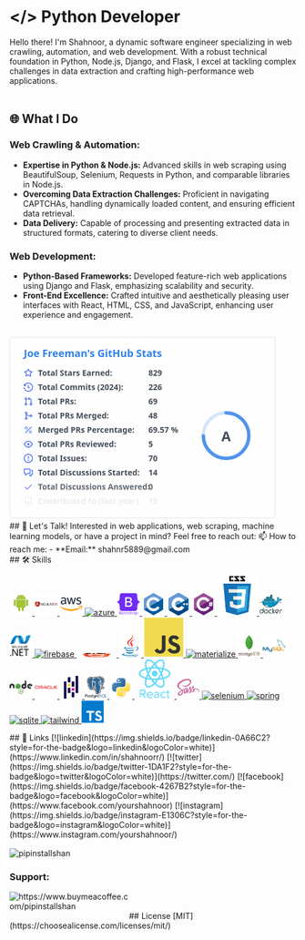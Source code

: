 # </> Python Developer
Hello there! I'm Shahnoor, a dynamic software engineer specializing in web crawling, automation, and web development. With a robust technical foundation in Python, Node.js, Django, and Flask, I excel at tackling complex challenges in data extraction and crafting high-performance web applications. <br/> <br/>
## 🌐 What I Do
### Web Crawling & Automation:
- **Expertise in Python & Node.js:** Advanced skills in web scraping using BeautifulSoup, Selenium, Requests in Python, and comparable libraries in Node.js.
- **Overcoming Data Extraction Challenges:** Proficient in navigating CAPTCHAs, handling dynamically loaded content, and ensuring efficient data retrieval.
- **Data Delivery:** Capable of processing and presenting extracted data in structured formats, catering to diverse client needs.
### Web Development:
- **Python-Based Frameworks:** Developed feature-rich web applications using Django and Flask, emphasizing scalability and security.
- **Front-End Excellence:** Crafted intuitive and aesthetically pleasing user interfaces with React, HTML, CSS, and JavaScript, enhancing user experience and engagement.
</br>
<svg
   width="467"
   height="320"
   viewBox="0 0 467 320"
   fill="none"
   xmlns="http://www.w3.org/2000/svg"
   role="img"
   aria-labelledby="descId"
   >
   <title id="titleId">Shahnoor's GitHub Stats, Rank: A</title>
   <desc id="descId">Total Stars Earned: 829, Total Commits in 2024 : 226, Total PRs: 69, Total PRs Merged: 48, Merged PRs Percentage: 69.57, Total PRs Reviewed: 5, Total Issues: 70, Total Discussions Started: 14, Total Discussions Answered: 0, Contributed to (last year): 15</desc>
   <style>
      .header {
      font: 600 18px 'Segoe UI', Ubuntu, Sans-Serif;
      fill: #2f80ed;
      animation: fadeInAnimation 0.8s ease-in-out forwards;
      }
      @supports(-moz-appearance: auto) {
      /* Selector detects Firefox */
      .header { font-size: 15.5px; }
      }
      .stat {
      font: 600 14px 'Segoe UI', Ubuntu, "Helvetica Neue", Sans-Serif; fill: #434d58;
      }
      @supports(-moz-appearance: auto) {
      /* Selector detects Firefox */
      .stat { font-size:12px; }
      }
      .stagger {
      opacity: 0;
      animation: fadeInAnimation 0.3s ease-in-out forwards;
      }
      .rank-text {
      font: 800 24px 'Segoe UI', Ubuntu, Sans-Serif; fill: #434d58;
      animation: scaleInAnimation 0.3s ease-in-out forwards;
      }
      .rank-percentile-header {
      font-size: 14px;
      }
      .rank-percentile-text {
      font-size: 16px;
      }
      .not_bold { font-weight: 400 }
      .bold { font-weight: 700 }
      .icon {
      fill: #4c71f2;
      display: block;
      }
      .rank-circle-rim {
      stroke: #2f80ed;
      fill: none;
      stroke-width: 6;
      opacity: 0.2;
      }
      .rank-circle {
      stroke: #2f80ed;
      stroke-dasharray: 250;
      fill: none;
      stroke-width: 6;
      stroke-linecap: round;
      opacity: 0.8;
      transform-origin: -10px 8px;
      transform: rotate(-90deg);
      animation: rankAnimation 1s forwards ease-in-out;
      }
      @keyframes rankAnimation {
      from {
      stroke-dashoffset: 251.32741228718345;
      }
      to {
      stroke-dashoffset: 62.36461416960359;
      }
      }
      /* Animations */
      @keyframes scaleInAnimation {
      from {
      transform: translate(-5px, 5px) scale(0);
      }
      to {
      transform: translate(-5px, 5px) scale(1);
      }
      }
      @keyframes fadeInAnimation {
      from {
      opacity: 0;
      }
      to {
      opacity: 1;
      }
      }
   </style>
   <rect
      data-testid="card-bg"
      x="0.5"
      y="0.5"
      rx="4.5"
      height="99%"
      stroke="#e4e2e2"
      width="466"
      fill="#fffefe"
      stroke-opacity="1"
      />
   <g
      data-testid="card-title"
      transform="translate(25, 35)"
      >
      <g transform="translate(0, 0)">
         <text
            x="0"
            y="0"
            class="header"
            data-testid="header"
            >Joe Freeman's GitHub Stats</text>
      </g>
   </g>
   <g
      data-testid="main-card-body"
      transform="translate(0, 55)"
      >
      <g data-testid="rank-circle"
         transform="translate(390.5, 110)">
         <circle class="rank-circle-rim" cx="-10" cy="8" r="40" />
         <circle class="rank-circle" cx="-10" cy="8" r="40" />
         <g class="rank-text">
            <text x="-5" y="3" alignment-baseline="central" dominant-baseline="central" text-anchor="middle" data-testid="level-rank-icon">
               A
            </text>
         </g>
      </g>
      <svg x="0" y="0">
         <g transform="translate(0, 0)">
            <g class="stagger" style="animation-delay: 450ms" transform="translate(25, 0)">
               <svg data-testid="icon" class="icon" viewBox="0 0 16 16" version="1.1" width="16" height="16">
                  <path fill-rule="evenodd" d="M8 .25a.75.75 0 01.673.418l1.882 3.815 4.21.612a.75.75 0 01.416 1.279l-3.046 2.97.719 4.192a.75.75 0 01-1.088.791L8 12.347l-3.766 1.98a.75.75 0 01-1.088-.79l.72-4.194L.818 6.374a.75.75 0 01.416-1.28l4.21-.611L7.327.668A.75.75 0 018 .25zm0 2.445L6.615 5.5a.75.75 0 01-.564.41l-3.097.45 2.24 2.184a.75.75 0 01.216.664l-.528 3.084 2.769-1.456a.75.75 0 01.698 0l2.77 1.456-.53-3.084a.75.75 0 01.216-.664l2.24-2.183-3.096-.45a.75.75 0 01-.564-.41L8 2.694v.001z"/>
               </svg>
               <text class="stat  bold" x="25" y="12.5">Total Stars Earned:</text>
               <text
                  class="stat  bold"
                  x="219.01"
                  y="12.5"
                  data-testid="stars"
                  >829</text>
            </g>
         </g>
         <g transform="translate(0, 25)">
            <g class="stagger" style="animation-delay: 600ms" transform="translate(25, 0)">
               <svg data-testid="icon" class="icon" viewBox="0 0 16 16" version="1.1" width="16" height="16">
                  <path fill-rule="evenodd" d="M1.643 3.143L.427 1.927A.25.25 0 000 2.104V5.75c0 .138.112.25.25.25h3.646a.25.25 0 00.177-.427L2.715 4.215a6.5 6.5 0 11-1.18 4.458.75.75 0 10-1.493.154 8.001 8.001 0 101.6-5.684zM7.75 4a.75.75 0 01.75.75v2.992l2.028.812a.75.75 0 01-.557 1.392l-2.5-1A.75.75 0 017 8.25v-3.5A.75.75 0 017.75 4z"/>
               </svg>
               <text class="stat  bold" x="25" y="12.5">Total Commits (2024):</text>
               <text
                  class="stat  bold"
                  x="219.01"
                  y="12.5"
                  data-testid="commits"
                  >226</text>
            </g>
         </g>
         <g transform="translate(0, 50)">
            <g class="stagger" style="animation-delay: 750ms" transform="translate(25, 0)">
               <svg data-testid="icon" class="icon" viewBox="0 0 16 16" version="1.1" width="16" height="16">
                  <path fill-rule="evenodd" d="M7.177 3.073L9.573.677A.25.25 0 0110 .854v4.792a.25.25 0 01-.427.177L7.177 3.427a.25.25 0 010-.354zM3.75 2.5a.75.75 0 100 1.5.75.75 0 000-1.5zm-2.25.75a2.25 2.25 0 113 2.122v5.256a2.251 2.251 0 11-1.5 0V5.372A2.25 2.25 0 011.5 3.25zM11 2.5h-1V4h1a1 1 0 011 1v5.628a2.251 2.251 0 101.5 0V5A2.5 2.5 0 0011 2.5zm1 10.25a.75.75 0 111.5 0 .75.75 0 01-1.5 0zM3.75 12a.75.75 0 100 1.5.75.75 0 000-1.5z"/>
               </svg>
               <text class="stat  bold" x="25" y="12.5">Total PRs:</text>
               <text
                  class="stat  bold"
                  x="219.01"
                  y="12.5"
                  data-testid="prs"
                  >69</text>
            </g>
         </g>
         <g transform="translate(0, 75)">
            <g class="stagger" style="animation-delay: 900ms" transform="translate(25, 0)">
               <svg data-testid="icon" class="icon" viewBox="0 0 16 16" version="1.1" width="16" height="16">
                  <path fill-rule="evenodd" d="M5.45 5.154A4.25 4.25 0 0 0 9.25 7.5h1.378a2.251 2.251 0 1 1 0 1.5H9.25A5.734 5.734 0 0 1 5 7.123v3.505a2.25 2.25 0 1 1-1.5 0V5.372a2.25 2.25 0 1 1 1.95-.218ZM4.25 13.5a.75.75 0 1 0 0-1.5.75.75 0 0 0 0 1.5Zm8.5-4.5a.75.75 0 1 0 0-1.5.75.75 0 0 0 0 1.5ZM5 3.25a.75.75 0 1 0 0 .005V3.25Z" />
               </svg>
               <text class="stat  bold" x="25" y="12.5">Total PRs Merged:</text>
               <text
                  class="stat  bold"
                  x="219.01"
                  y="12.5"
                  data-testid="prs_merged"
                  >48</text>
            </g>
         </g>
         <g transform="translate(0, 100)">
            <g class="stagger" style="animation-delay: 1050ms" transform="translate(25, 0)">
               <svg data-testid="icon" class="icon" viewBox="0 0 16 16" version="1.1" width="16" height="16">
                  <path fill-rule="evenodd" d="M13.442 2.558a.625.625 0 0 1 0 .884l-10 10a.625.625 0 1 1-.884-.884l10-10a.625.625 0 0 1 .884 0zM4.5 6a1.5 1.5 0 1 1 0-3 1.5 1.5 0 0 1 0 3zm0 1a2.5 2.5 0 1 0 0-5 2.5 2.5 0 0 0 0 5zm7 6a1.5 1.5 0 1 1 0-3 1.5 1.5 0 0 1 0 3zm0 1a2.5 2.5 0 1 0 0-5 2.5 2.5 0 0 0 0 5z" />
               </svg>
               <text class="stat  bold" x="25" y="12.5">Merged PRs Percentage:</text>
               <text
                  class="stat  bold"
                  x="219.01"
                  y="12.5"
                  data-testid="prs_merged_percentage"
                  >69.57 %</text>
            </g>
         </g>
         <g transform="translate(0, 125)">
            <g class="stagger" style="animation-delay: 1200ms" transform="translate(25, 0)">
               <svg data-testid="icon" class="icon" viewBox="0 0 16 16" version="1.1" width="16" height="16">
                  <path fill-rule="evenodd" d="M8 2c1.981 0 3.671.992 4.933 2.078 1.27 1.091 2.187 2.345 2.637 3.023a1.62 1.62 0 0 1 0 1.798c-.45.678-1.367 1.932-2.637 3.023C11.67 13.008 9.981 14 8 14c-1.981 0-3.671-.992-4.933-2.078C1.797 10.83.88 9.576.43 8.898a1.62 1.62 0 0 1 0-1.798c.45-.677 1.367-1.931 2.637-3.022C4.33 2.992 6.019 2 8 2ZM1.679 7.932a.12.12 0 0 0 0 .136c.411.622 1.241 1.75 2.366 2.717C5.176 11.758 6.527 12.5 8 12.5c1.473 0 2.825-.742 3.955-1.715 1.124-.967 1.954-2.096 2.366-2.717a.12.12 0 0 0 0-.136c-.412-.621-1.242-1.75-2.366-2.717C10.824 4.242 9.473 3.5 8 3.5c-1.473 0-2.825.742-3.955 1.715-1.124.967-1.954 2.096-2.366 2.717ZM8 10a2 2 0 1 1-.001-3.999A2 2 0 0 1 8 10Z"/>
               </svg>
               <text class="stat  bold" x="25" y="12.5">Total PRs Reviewed:</text>
               <text
                  class="stat  bold"
                  x="219.01"
                  y="12.5"
                  data-testid="reviews"
                  >5</text>
            </g>
         </g>
         <g transform="translate(0, 150)">
            <g class="stagger" style="animation-delay: 1350ms" transform="translate(25, 0)">
               <svg data-testid="icon" class="icon" viewBox="0 0 16 16" version="1.1" width="16" height="16">
                  <path fill-rule="evenodd" d="M8 1.5a6.5 6.5 0 100 13 6.5 6.5 0 000-13zM0 8a8 8 0 1116 0A8 8 0 010 8zm9 3a1 1 0 11-2 0 1 1 0 012 0zm-.25-6.25a.75.75 0 00-1.5 0v3.5a.75.75 0 001.5 0v-3.5z"/>
               </svg>
               <text class="stat  bold" x="25" y="12.5">Total Issues:</text>
               <text
                  class="stat  bold"
                  x="219.01"
                  y="12.5"
                  data-testid="issues"
                  >70</text>
            </g>
         </g>
         <g transform="translate(0, 175)">
            <g class="stagger" style="animation-delay: 1500ms" transform="translate(25, 0)">
               <svg data-testid="icon" class="icon" viewBox="0 0 16 16" version="1.1" width="16" height="16">
                  <path fill-rule="evenodd" d="M1.75 1h8.5c.966 0 1.75.784 1.75 1.75v5.5A1.75 1.75 0 0 1 10.25 10H7.061l-2.574 2.573A1.458 1.458 0 0 1 2 11.543V10h-.25A1.75 1.75 0 0 1 0 8.25v-5.5C0 1.784.784 1 1.75 1ZM1.5 2.75v5.5c0 .138.112.25.25.25h1a.75.75 0 0 1 .75.75v2.19l2.72-2.72a.749.749 0 0 1 .53-.22h3.5a.25.25 0 0 0 .25-.25v-5.5a.25.25 0 0 0-.25-.25h-8.5a.25.25 0 0 0-.25.25Zm13 2a.25.25 0 0 0-.25-.25h-.5a.75.75 0 0 1 0-1.5h.5c.966 0 1.75.784 1.75 1.75v5.5A1.75 1.75 0 0 1 14.25 12H14v1.543a1.458 1.458 0 0 1-2.487 1.03L9.22 12.28a.749.749 0 0 1 .326-1.275.749.749 0 0 1 .734.215l2.22 2.22v-2.19a.75.75 0 0 1 .75-.75h1a.25.25 0 0 0 .25-.25Z" />
               </svg>
               <text class="stat  bold" x="25" y="12.5">Total Discussions Started:</text>
               <text
                  class="stat  bold"
                  x="219.01"
                  y="12.5"
                  data-testid="discussions_started"
                  >14</text>
            </g>
         </g>
         <g transform="translate(0, 200)">
            <g class="stagger" style="animation-delay: 1650ms" transform="translate(25, 0)">
               <svg data-testid="icon" class="icon" viewBox="0 0 16 16" version="1.1" width="16" height="16">
                  <path fill-rule="evenodd" d="M13.78 4.22a.75.75 0 0 1 0 1.06l-7.25 7.25a.75.75 0 0 1-1.06 0L2.22 9.28a.751.751 0 0 1 .018-1.042.751.751 0 0 1 1.042-.018L6 10.94l6.72-6.72a.75.75 0 0 1 1.06 0Z" />
               </svg>
               <text class="stat  bold" x="25" y="12.5">Total Discussions Answered:</text>
               <text
                  class="stat  bold"
                  x="219.01"
                  y="12.5"
                  data-testid="discussions_answered"
                  >0</text>
            </g>
         </g>
         <g transform="translate(0, 225)">
            <g class="stagger" style="animation-delay: 1800ms" transform="translate(25, 0)">
               <svg data-testid="icon" class="icon" viewBox="0 0 16 16" version="1.1" width="16" height="16">
                  <path fill-rule="evenodd" d="M2 2.5A2.5 2.5 0 014.5 0h8.75a.75.75 0 01.75.75v12.5a.75.75 0 01-.75.75h-2.5a.75.75 0 110-1.5h1.75v-2h-8a1 1 0 00-.714 1.7.75.75 0 01-1.072 1.05A2.495 2.495 0 012 11.5v-9zm10.5-1V9h-8c-.356 0-.694.074-1 .208V2.5a1 1 0 011-1h8zM5 12.25v3.25a.25.25 0 00.4.2l1.45-1.087a.25.25 0 01.3 0L8.6 15.7a.25.25 0 00.4-.2v-3.25a.25.25 0 00-.25-.25h-3.5a.25.25 0 00-.25.25z"/>
               </svg>
               <text class="stat  bold" x="25" y="12.5">Contributed to (last year):</text>
               <text
                  class="stat  bold"
                  x="219.01"
                  y="12.5"
                  data-testid="contribs"
                  >15</text>
            </g>
         </g>
      </svg>
   </g>
</svg>
</br>
## 💬 Let's Talk!
Interested in web applications, web scraping, machine learning models, or have a project in mind? Feel free to reach out:
📫 How to reach me:
- **Email:** shahnr5889@gmail.com
</br>
## 🛠 Skills
<p align="left"> <a href="https://developer.android.com" target="_blank" rel="noreferrer"> <img src="https://raw.githubusercontent.com/devicons/devicon/master/icons/android/android-original-wordmark.svg" alt="android" width="40" height="40"/> </a> <a href="https://angular.io" target="_blank" rel="noreferrer"> <img src="https://raw.githubusercontent.com/devicons/devicon/master/icons/angularjs/angularjs-original-wordmark.svg" alt="angularjs" width="40" height="40"/> </a> <a href="https://aws.amazon.com" target="_blank" rel="noreferrer"> <img src="https://raw.githubusercontent.com/devicons/devicon/master/icons/amazonwebservices/amazonwebservices-original-wordmark.svg" alt="aws" width="40" height="40"/> </a> <a href="https://azure.microsoft.com/en-in/" target="_blank" rel="noreferrer"> <img src="https://www.vectorlogo.zone/logos/microsoft_azure/microsoft_azure-icon.svg" alt="azure" width="40" height="40"/> </a> <a href="https://getbootstrap.com" target="_blank" rel="noreferrer"> <img src="https://raw.githubusercontent.com/devicons/devicon/master/icons/bootstrap/bootstrap-plain-wordmark.svg" alt="bootstrap" width="40" height="40"/> </a> <a href="https://www.cprogramming.com/" target="_blank" rel="noreferrer"> <img src="https://raw.githubusercontent.com/devicons/devicon/master/icons/c/c-original.svg" alt="c" width="40" height="40"/> </a> <a href="https://www.w3schools.com/cpp/" target="_blank" rel="noreferrer"> <img src="https://raw.githubusercontent.com/devicons/devicon/master/icons/cplusplus/cplusplus-original.svg" alt="cplusplus" width="40" height="40"/> </a> <a href="https://www.w3schools.com/cs/" target="_blank" rel="noreferrer"> <img src="https://raw.githubusercontent.com/devicons/devicon/master/icons/csharp/csharp-original.svg" alt="csharp" width="40" height="40"/> </a> <a href="https://www.w3schools.com/css/" target="_blank" rel="noreferrer"> <img src="https://raw.githubusercontent.com/devicons/devicon/master/icons/css3/css3-original-wordmark.svg" alt="css3" width="70" height="70"/> </a> <a href="https://www.docker.com/" target="_blank" rel="noreferrer"> <img src="https://raw.githubusercontent.com/devicons/devicon/master/icons/docker/docker-original-wordmark.svg" alt="docker" width="40" height="40"/> </a> <a href="https://dotnet.microsoft.com/" target="_blank" rel="noreferrer"> <img src="https://raw.githubusercontent.com/devicons/devicon/master/icons/dot-net/dot-net-original-wordmark.svg" alt="dotnet" width="40" height="40"/> </a> <a href="https://expressjs.com" target="_blank" rel="noreferrer"> <a href="https://firebase.google.com/" target="_blank" rel="noreferrer"> <img src="https://www.vectorlogo.zone/logos/firebase/firebase-icon.svg" alt="firebase" width="40" height="40"/> </a> <a href="https://www.w3.org/html/" target="_blank" rel="noreferrer"> <img src="https://raw.githubusercontent.com/devicons/devicon/master/icons/html5/html5-original-wordmark.svg" alt="html5" width="70" height="7c0"/> </a> <a href="https://www.java.com" target="_blank" rel="noreferrer"> <img src="https://raw.githubusercontent.com/devicons/devicon/master/icons/java/java-original.svg" alt="java" width="40" height="40"/> </a> <a href="https://developer.mozilla.org/en-US/docs/Web/JavaScript" target="_blank" rel="noreferrer"> <img src="https://raw.githubusercontent.com/devicons/devicon/master/icons/javascript/javascript-original.svg" alt="javascript" width="70" height="70"/> </a> <a href="https://materializecss.com/" target="_blank" rel="noreferrer"> <img src="https://raw.githubusercontent.com/prplx/svg-logos/5585531d45d294869c4eaab4d7cf2e9c167710a9/svg/materialize.svg" alt="materialize" width="40" height="40"/> </a> <a href="https://www.mongodb.com/" target="_blank" rel="noreferrer"> <img src="https://raw.githubusercontent.com/devicons/devicon/master/icons/mongodb/mongodb-original-wordmark.svg" alt="mongodb" width="40" height="40"/> </a> <a href="https://www.mysql.com/" target="_blank" rel="noreferrer"> <img src="https://raw.githubusercontent.com/devicons/devicon/master/icons/mysql/mysql-original-wordmark.svg" alt="mysql" width="40" height="40"/> </a> <a href="https://nodejs.org" target="_blank" rel="noreferrer"> <img src="https://raw.githubusercontent.com/devicons/devicon/master/icons/nodejs/nodejs-original-wordmark.svg" alt="nodejs" width="40" height="40"/> </a> <a href="https://www.oracle.com/" target="_blank" rel="noreferrer"> <img src="https://raw.githubusercontent.com/devicons/devicon/master/icons/oracle/oracle-original.svg" alt="oracle" width="40" height="40"/> </a> <a href="https://pandas.pydata.org/" target="_blank" rel="noreferrer"> <img src="https://raw.githubusercontent.com/devicons/devicon/2ae2a900d2f041da66e950e4d48052658d850630/icons/pandas/pandas-original.svg" alt="pandas" width="40" height="40"/> </a> <a href="https://www.postgresql.org" target="_blank" rel="noreferrer"> <img src="https://raw.githubusercontent.com/devicons/devicon/master/icons/postgresql/postgresql-original-wordmark.svg" alt="postgresql" width="40" height="40"/> </a> <a href="https://www.python.org" target="_blank" rel="noreferrer"> <img src="https://raw.githubusercontent.com/devicons/devicon/master/icons/python/python-original.svg" alt="python" width="40" height="40"/> </a> <a href="https://reactjs.org/" target="_blank" rel="noreferrer"> <img src="https://raw.githubusercontent.com/devicons/devicon/master/icons/react/react-original-wordmark.svg" alt="react" width="70" height="70"/> </a> <a href="https://sass-lang.com" target="_blank" rel="noreferrer"> <img src="https://raw.githubusercontent.com/devicons/devicon/master/icons/sass/sass-original.svg" alt="sass" width="40" height="40"/> </a> <a href="https://www.selenium.dev" target="_blank" rel="noreferrer"> <img src="https://raw.githubusercontent.com/detain/svg-logos/780f25886640cef088af994181646db2f6b1a3f8/svg/selenium-logo.svg" alt="selenium" width="40" height="40"/> </a> <a href="https://spring.io/" target="_blank" rel="noreferrer"> <img src="https://www.vectorlogo.zone/logos/springio/springio-icon.svg" alt="spring" width="40" height="40"/> </a> <a href="https://www.sqlite.org/" target="_blank" rel="noreferrer"> <img src="https://www.vectorlogo.zone/logos/sqlite/sqlite-icon.svg" alt="sqlite" width="40" height="40"/> </a> <a href="https://tailwindcss.com/" target="_blank" rel="noreferrer"> <img src="https://www.vectorlogo.zone/logos/tailwindcss/tailwindcss-icon.svg" alt="tailwind" width="70" height="70"/> </a> <a href="https://www.typescriptlang.org/" target="_blank" rel="noreferrer"> <img src="https://raw.githubusercontent.com/devicons/devicon/master/icons/typescript/typescript-original.svg" alt="typescript" width="40" height="40"/> </a> </p>
## 🔗 Links
[![linkedin](https://img.shields.io/badge/linkedin-0A66C2?style=for-the-badge&logo=linkedin&logoColor=white)](https://www.linkedin.com/in/shahnoorr/)
[![twitter](https://img.shields.io/badge/twitter-1DA1F2?style=for-the-badge&logo=twitter&logoColor=white)](https://twitter.com/)
[![facebook](https://img.shields.io/badge/facebook-4267B2?style=for-the-badge&logo=facebook&logoColor=white)](https://www.facebook.com/yourshahnoor)
[![instagram](https://img.shields.io/badge/instagram-E1306C?style=for-the-badge&logo=instagram&logoColor=white)](https://www.instagram.com/yourshahnoor/)
<p><img align="center" src="https://github-readme-streak-stats.herokuapp.com/?user=pipinstallshan&hide_current_streak=true&card_width=395" alt="pipinstallshan" /></p>
<h3 align="left">Support:</h3>
<p><a href="https://www.buymeacoffee.com/pipinstallshan"> <img align="left" src="https://cdn.buymeacoffee.com/buttons/v2/default-yellow.png" height="50" width="210" alt="https://www.buymeacoffee.com/pipinstallshan" /></a></p>
<br><br>
## License
[MIT](https://choosealicense.com/licenses/mit/)
